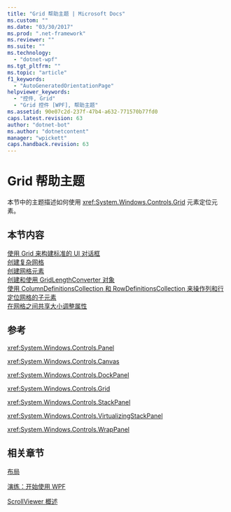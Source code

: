 ```yaml
---
title: "Grid 帮助主题 | Microsoft Docs"
ms.custom: ""
ms.date: "03/30/2017"
ms.prod: ".net-framework"
ms.reviewer: ""
ms.suite: ""
ms.technology: 
  - "dotnet-wpf"
ms.tgt_pltfrm: ""
ms.topic: "article"
f1_keywords: 
  - "AutoGeneratedOrientationPage"
helpviewer_keywords: 
  - "控件, Grid"
  - "Grid 控件 [WPF], 帮助主题"
ms.assetid: 90e07c2d-237f-47b4-a632-771570b77fd0
caps.latest.revision: 63
author: "dotnet-bot"
ms.author: "dotnetcontent"
manager: "wpickett"
caps.handback.revision: 63
---
```

# Grid 帮助主题
本节中的主题描述如何使用 <xref:System.Windows.Controls.Grid> 元素定位元素。  
  
## 本节内容  
 [使用 Grid 来构建标准的 UI 对话框](../../../../docs/framework/wpf/controls/how-to-build-a-standard-ui-dialog-box-by-using-grid.md)  
 [创建复杂网格](../../../../docs/framework/wpf/controls/how-to-create-a-complex-grid.md)  
 [创建网格元素](../../../../docs/framework/wpf/controls/how-to-create-a-grid-element.md)  
 [创建和使用 GridLengthConverter 对象](../../../../docs/framework/wpf/controls/how-to-create-and-use-a-gridlengthconverter-object.md)  
 [使用 ColumnDefinitionsCollection 和 RowDefinitionsCollection 来操作列和行](../../../../docs/framework/wpf/controls/manipulate-columns-and-rows-by-using-columndefinitionscollections.md)  
 [定位网格的子元素](../../../../docs/framework/wpf/controls/how-to-position-the-child-elements-of-a-grid.md)  
 [在网格之间共享大小调整属性](../../../../docs/framework/wpf/controls/how-to-share-sizing-properties-between-grids.md)  
  
## 参考  
 <xref:System.Windows.Controls.Panel>  
  
 <xref:System.Windows.Controls.Canvas>  
  
 <xref:System.Windows.Controls.DockPanel>  
  
 <xref:System.Windows.Controls.Grid>  
  
 <xref:System.Windows.Controls.StackPanel>  
  
 <xref:System.Windows.Controls.VirtualizingStackPanel>  
  
 <xref:System.Windows.Controls.WrapPanel>  
  
## 相关章节  
 [布局](../../../../docs/framework/wpf/advanced/layout.md)  
  
 [演练：开始使用 WPF](../../../../docs/framework/wpf/getting-started/walkthrough-my-first-wpf-desktop-application.md)  
  
 [ScrollViewer 概述](../../../../docs/framework/wpf/controls/scrollviewer-overview.md)